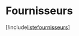 # Fournisseurs

[!include[listefournisseurs](fournisseurs.listefournisseurs.autogen.md)]




























































